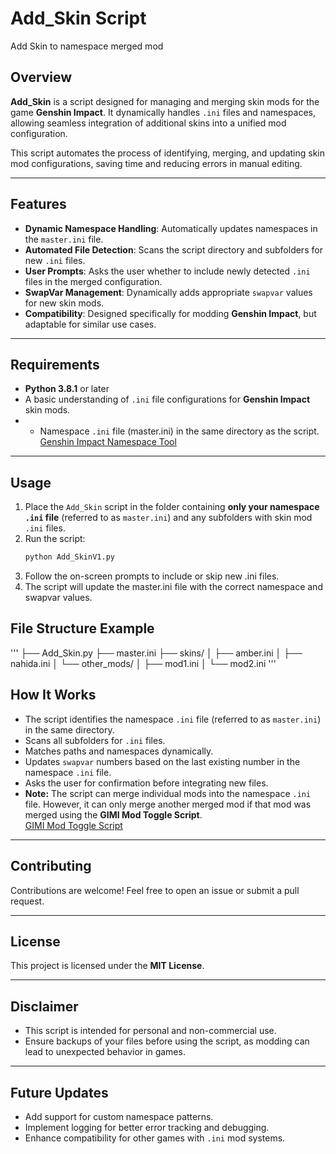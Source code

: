 # Add_Skin Script
Add Skin to namespace merged mod

## Overview

**Add_Skin** is a script designed for managing and merging skin mods for the game **Genshin Impact**. It dynamically handles `.ini` files and namespaces, allowing seamless integration of additional skins into a unified mod configuration. 

This script automates the process of identifying, merging, and updating skin mod configurations, saving time and reducing errors in manual editing.

---

## Features

- **Dynamic Namespace Handling**: Automatically updates namespaces in the `master.ini` file.
- **Automated File Detection**: Scans the script directory and subfolders for new `.ini` files.
- **User Prompts**: Asks the user whether to include newly detected `.ini` files in the merged configuration.
- **SwapVar Management**: Dynamically adds appropriate `swapvar` values for new skin mods.
- **Compatibility**: Designed specifically for modding **Genshin Impact**, but adaptable for similar use cases.

---

## Requirements

- **Python 3.8.1** or later
- A basic understanding of `.ini` file configurations for **Genshin Impact** skin mods.
- - Namespace `.ini` file (master.ini) in the same directory as the script.  
  [Genshin Impact Namespace Tool](https://gamebanana.com/tools/15681)

---

## Usage

1. Place the `Add_Skin` script in the folder containing **only your namespace `.ini` file** (referred to as `master.ini`) and any subfolders with skin mod `.ini` files.
2. Run the script:
   ```bash
   python Add_SkinV1.py
3. Follow the on-screen prompts to include or skip new .ini files.
4. The script will update the master.ini file with the correct namespace and swapvar values.

## File Structure Example
'''
├── Add_Skin.py
├── master.ini
├── skins/
│   ├── amber.ini
│   ├── nahida.ini
│   └── other_mods/
│       ├── mod1.ini
│       └── mod2.ini
'''

## How It Works

- The script identifies the namespace `.ini` file (referred to as `master.ini`) in the same directory.
- Scans all subfolders for `.ini` files.
- Matches paths and namespaces dynamically.
- Updates `swapvar` numbers based on the last existing number in the namespace `.ini` file.
- Asks the user for confirmation before integrating new files.
- **Note:** The script can merge individual mods into the namespace `.ini` file. However, it can only merge another merged mod if that mod was merged using the **GIMI Mod Toggle Script**.  
  [GIMI Mod Toggle Script](https://gamebanana.com/tools/11165)

---

## Contributing

Contributions are welcome! Feel free to open an issue or submit a pull request.

---

## License

This project is licensed under the **MIT License**.

---

## Disclaimer

- This script is intended for personal and non-commercial use.
- Ensure backups of your files before using the script, as modding can lead to unexpected behavior in games.

---

## Future Updates

- Add support for custom namespace patterns.
- Implement logging for better error tracking and debugging.
- Enhance compatibility for other games with `.ini` mod systems.
